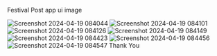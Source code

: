 Festival Post app ui image

![Screenshot 2024-04-19 084044](https://github.com/Harshvasoya2737/flutter_festival_post_app/assets/148517061/76f7c214-20c0-4a77-bd76-26de327e139f)
![Screenshot 2024-04-19 084101](https://github.com/Harshvasoya2737/flutter_festival_post_app/assets/148517061/8825c316-e068-4e71-8888-e3d582f935f5)
![Screenshot 2024-04-19 084126](https://github.com/Harshvasoya2737/flutter_festival_post_app/assets/148517061/5fb77803-8bb8-4244-bc57-9770ae3ff726)
![Screenshot 2024-04-19 084149](https://github.com/Harshvasoya2737/flutter_festival_post_app/assets/148517061/d9ba41c5-6ddc-47eb-b78e-6ee1a16039eb)
![Screenshot 2024-04-19 084423](https://github.com/Harshvasoya2737/flutter_festival_post_app/assets/148517061/edb2c38f-f33b-4cb3-b1d1-dd6681ea74a8)
![Screenshot 2024-04-19 084456](https://github.com/Harshvasoya2737/flutter_festival_post_app/assets/148517061/c7510930-3cff-4aa9-b67b-fff3c209db31)
![Screenshot 2024-04-19 084547](https://github.com/Harshvasoya2737/flutter_festival_post_app/assets/148517061/16605922-94b4-4b55-a138-fa7ec71515d3)
 Thank You

